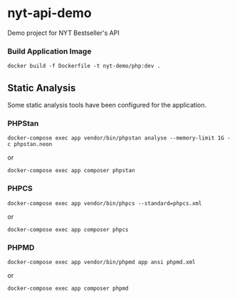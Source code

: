 # nyt-api-demo
Demo project for NYT Bestseller's API

### Build Application Image

```shell
docker build -f Dockerfile -t nyt-demo/php:dev .
```

## Static Analysis

Some static analysis tools have been configured for the application.

### PHPStan
```shell
docker-compose exec app vendor/bin/phpstan analyse --memory-limit 1G -c phpstan.neon
```
or
```shell
docker-compose exec app composer phpstan
```

### PHPCS
```shell
docker-compose exec app vendor/bin/phpcs --standard=phpcs.xml
```
or
```shell
docker-compose exec app composer phpcs
```

### PHPMD
```shell
docker-compose exec app vendor/bin/phpmd app ansi phpmd.xml
```
or
```shell
docker-compose exec app composer phpmd
```

